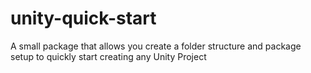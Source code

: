 # unity-quick-start
A small package that allows you create a folder structure and package setup to quickly start creating any Unity Project
